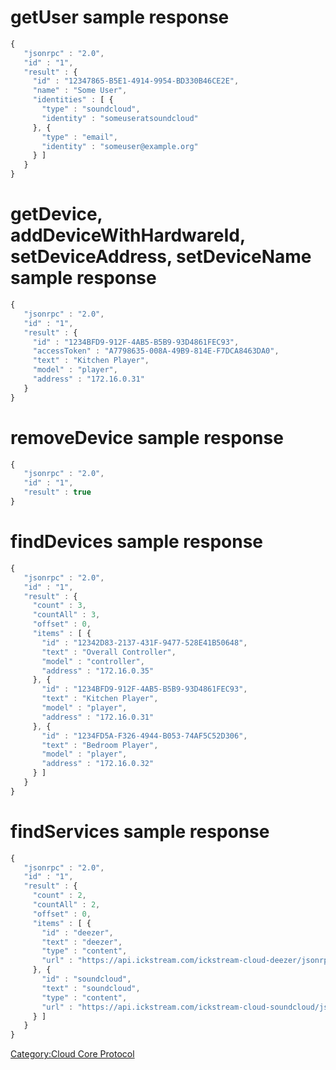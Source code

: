 # getUser sample response

``` javascript
{
   "jsonrpc" : "2.0",
   "id" : "1",
   "result" : {
     "id" : "12347865-B5E1-4914-9954-BD330B46CE2E",
     "name" : "Some User",
     "identities" : [ {
       "type" : "soundcloud",
       "identity" : "someuseratsoundcloud"
     }, {
       "type" : "email",
       "identity" : "someuser@example.org"
     } ]
   }
}
```

# getDevice, addDeviceWithHardwareId, setDeviceAddress, setDeviceName sample response

``` javascript
{
   "jsonrpc" : "2.0",
   "id" : "1",
   "result" : {
     "id" : "1234BFD9-912F-4AB5-B5B9-93D4861FEC93",
     "accessToken" : "A7798635-008A-49B9-814E-F7DCA8463DA0",
     "text" : "Kitchen Player",
     "model" : "player",
     "address" : "172.16.0.31"
   }
}
```

# removeDevice sample response

``` javascript
{
   "jsonrpc" : "2.0",
   "id" : "1",
   "result" : true
}
```

# findDevices sample response

``` javascript
{
   "jsonrpc" : "2.0",
   "id" : "1",
   "result" : {
     "count" : 3,
     "countAll" : 3,
     "offset" : 0,
     "items" : [ {
       "id" : "12342D83-2137-431F-9477-528E41B50648",
       "text" : "Overall Controller",
       "model" : "controller",
       "address" : "172.16.0.35"
     }, {
       "id" : "1234BFD9-912F-4AB5-B5B9-93D4861FEC93",
       "text" : "Kitchen Player",
       "model" : "player",
       "address" : "172.16.0.31"
     }, {
       "id" : "1234FD5A-F326-4944-B053-74AF5C52D306",
       "text" : "Bedroom Player",
       "model" : "player",
       "address" : "172.16.0.32"
     } ]
   }
}
```

# findServices sample response

``` javascript
{
   "jsonrpc" : "2.0",
   "id" : "1",
   "result" : {
     "count" : 2,
     "countAll" : 2,
     "offset" : 0,
     "items" : [ {
       "id" : "deezer",
       "text" : "deezer",
       "type" : "content",
       "url" : "https://api.ickstream.com/ickstream-cloud-deezer/jsonrpc"
     }, {
       "id" : "soundcloud",
       "text" : "soundcloud",
       "type" : "content",
       "url" : "https://api.ickstream.com/ickstream-cloud-soundcloud/jsonrpc"
     } ]
   }
}
```

[Category:Cloud Core Protocol](Category:Cloud_Core_Protocol "wikilink")